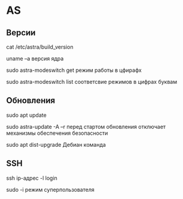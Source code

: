 # AS
## Версии

cat /etc/astra/build_version

uname –a     версия ядра

sudo astra-modeswitch get         режим работы в цфирафх

sudo astra-modeswitch list        соответсвие режимов в цифрах буквам

## Обновления

sudo apt update

sudo astra-update -A –r          перед стартом обновления отключает механизмы обеспечения безопасности

sudo apt dist-upgrade            Дебиан команда

## SSH

ssh ip-адрес -l login



sudo -i режим суперпользователя
